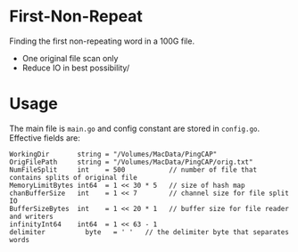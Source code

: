 # First-Non-Repeat
Finding the first non-repeating word in a 100G file.
- One original file scan only
- Reduce IO in best possibility/

# Usage
The main file is `main.go` and config constant are stored in `config.go`.
Effective fields are:

```
WorkingDir       string = "/Volumes/MacData/PingCAP"
OrigFilePath     string = "/Volumes/MacData/PingCAP/orig.txt"
NumFileSplit     int    = 500           // number of file that contains splits of original file
MemoryLimitBytes int64  = 1 << 30 * 5   // size of hash map
chanBufferSize   int    = 1 << 7        // channel size for file split IO
BufferSizeBytes  int    = 1 << 20 * 1   // buffer size for file reader and writers
infinityInt64    int64  = 1 << 63 - 1
delimiter 		   byte   = ' '   // the delimiter byte that separates words
```
